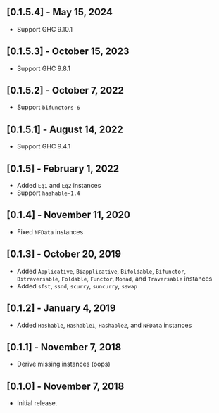 ## [0.1.5.4] - May 15, 2024

- Support GHC 9.10.1

## [0.1.5.3] - October 15, 2023

- Support GHC 9.8.1

## [0.1.5.2] - October 7, 2022

- Support `bifunctors-6`

## [0.1.5.1] - August 14, 2022

- Support GHC 9.4.1

## [0.1.5] - February 1, 2022

- Added `Eq1` and `Eq2` instances
- Support `hashable-1.4`

## [0.1.4] - November 11, 2020

- Fixed `NFData` instances

## [0.1.3] - October 20, 2019

- Added `Applicative`, `Biapplicative`, `Bifoldable`, `Bifunctor`, `Bitraversable`, `Foldable`, `Functor`, `Monad`, and `Traversable` instances
- Added `sfst`, `ssnd`, `scurry`, `suncurry`, `sswap`

## [0.1.2] - January 4, 2019

- Added `Hashable`, `Hashable1`, `Hashable2`, and `NFData` instances

## [0.1.1] - November 7, 2018

- Derive missing instances (oops)

## [0.1.0] - November 7, 2018

- Initial release.
